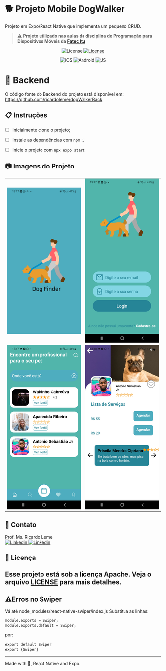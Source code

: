 # 🐕 Projeto Mobile DogWalker

Projeto em Expo/React Native que implementa um pequeno CRUD.

> ⚠️ **Projeto utilizado nas aulas da disciplina de Programação para Dispositivos Móveis da [Fatec Itu](fatecitu.edu.br)**

<p align="center">
  <img alt="License" src="https://img.shields.io/static/v1?label=license&message=Apache&color=FB724C&labelColor=FFFFFF">
<a href="https://fatecitu.edu.br" target="_blank">
  <img alt="License" src="https://img.shields.io/static/v1?label=Powered+by&message=Fatec+Itu&color=FB724C&labelColor=FFFFFF">
  </a>
</p>
<p align="center">
<img alt="iOS" src="https://img.shields.io/badge/iOS-999999.svg?style=for-the-badge&logo=iOS&logoColor=fff"> 
<img alt="Android" src="https://img.shields.io/badge/Android-A4C639.svg?style=for-the-badge&logo=Android&logoColor=black"> 
  <img alt="JS" src="https://img.shields.io/badge/JavaScript-F7DF1E?style=for-the-badge&logo=javascript&logoColor=black"> 
</p>

# 🧠 Backend
O código fonte do Backend do projeto está disponível em: https://github.com/ricardoleme/dogWalkerBack

## 📋 Instruções

- [ ] Inicialmente clone o projeto; 
- [ ] Instale as dependências com ```npm i```
- [ ] Inicie o projeto com ```npx expo start```


## 📷 Imagens do Projeto
<table>
<tr>
<td><img src="screenshots/inicio.jpg" alt="Interface Inicial" width="600"></td>
<td><img src="screenshots/login.jpg" alt="Interface de Login" width="600"></td>
</tr>
<tr>
<td><img src="screenshots/menu.jpg" alt="Interface do Menu" width="600"></td>
<td><img src="screenshots/detalhe.jpg" alt="Interface do Detalhe do Passeador" width="600"></td>
</tr>
</table>


## 💬 Contato

Prof. Ms. Ricardo Leme <br>
<a href="https://www.linkedin.com/in/ricardo-leme/" target="_blank">
  <img alt="Linkedin" src="https://img.shields.io/badge/LinkedIn-0077B5?style=for-the-badge&logo=linkedin&logoColor=white">
</a>
<a href="mailto:ricardo.leme@fatec.sp.gov.br" target="_blank">
  <img alt="Linkedin" src="https://img.shields.io/badge/Microsoft_Outlook-0078D4?style=for-the-badge&logo=microsoft-outlook&logoColor=white">
</a>

## 📝 Licença

Esse projeto está sob a licença Apache. Veja o arquivo [LICENSE](LICENSE) para mais detalhes.
---
## ⚠️Erros no Swiper

Vá até node_modules/react-native-swiper/index.js
Substitua as linhas:
```
module.exports = Swiper;
module.exports.default = Swiper;
```
por:
```
export default Swiper
export {Swiper}
```

---
Made with 💜, React Native and Expo. 
